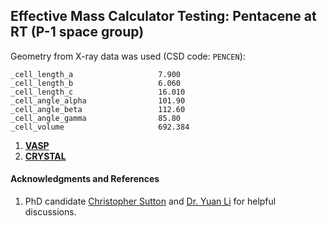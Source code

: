 ## Effective Mass Calculator Testing: Pentacene at RT (P-1 space group)

Geometry from X-ray data was used (CSD code: ```PENCEN```):
```
_cell_length_a                   7.900
_cell_length_b                   6.060
_cell_length_c                   16.010
_cell_angle_alpha                101.90
_cell_angle_beta                 112.60
_cell_angle_gamma                85.80
_cell_volume                     692.384
```

1. [**VASP**](Test-Pentacene/VASP.md)
1. [**CRYSTAL**](Test-Pentacene/CRYSTAL.md)

#### Acknowledgments and References
1. PhD candidate [Christopher Sutton](http://www.bredators.gatech.edu/people/show_details.php?id=56) and [Dr. Yuan Li](http://www.bredators.gatech.edu/people/show_details.php?id=60) for helpful discussions.